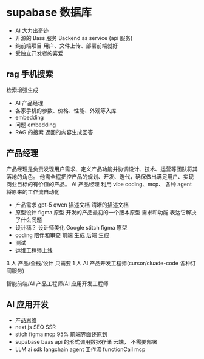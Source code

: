 # supabase 数据库

- AI 大力出奇迹
- 开源的 Bass 服务
  Backend as service (api 服务)
- 纯前端项目
  用户、文件上传、部署前端就好
- 受独立开发者的喜爱

## rag 手机搜索

检索增强生成

- AI 产品经理
- 各家手机的参数、价格、性能、外观等入库
- embedding
- 问题 embedding
- RAG 的搜索 返回的内容生成回答

## 产品经理

产品经理是负责发现用户需求、定义产品功能并协调设计、技术、运营等团队将其落地的角色。
他需全程把控产品的规划、开发、迭代，确保做出满足用户、实现商业目标的有价值的产品。
AI 产品经理 利用 vibe coding、mcp、 各种 agent 将原来的工作流自动化

- 产品需求
  gpt-5 qwen
  描述文档 清晰的描述文档
- 原型设计
  figma 原型
  开发的产品最初的一个版本原型
  需求和功能 表达它解决了什么问题
- 设计稿？
  设计师美化
  Google stitch figma 原型
- coding 陪伴和审查
  前端 生成
  后端 生成
- 测试
- 运维工程师上线

3 人 产品/全栈/设计
只需要 1 人 AI 产品开发工程师(cursor/cluade-code 各种订阅服务)

智能前端/AI 产品工程师/AI 应用开发工程师

## AI 应用开发

- 产品思维
- next.js SEO SSR
- stich figma mcp
  95% 前端界面还原到
- supabase
  baas api 的形式调用数据存储 云端， 不需要部署
- LLM
  ai sdk
  langchain
  agent
  工作流
  functionCall
  mcp
